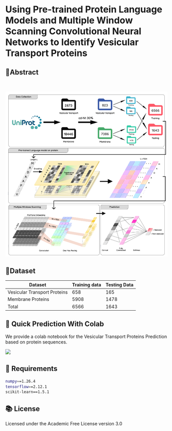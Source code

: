 # Using Pre-trained Protein Language Models and Multiple Window Scanning Convolutional Neural Networks to Identify Vesicular Transport Proteins

## 🧬Abstract <a name="abstract"></a>
<br>

![workflow](figure/Flowchart.png)

## 📃Dataset <a name="Dataset"></a>

| Dataset                      | Training data | Testing Data |
|------------------------------|---------------|--------------|
| Vesicular Transport Proteins | 658           | 165          |
| Membrane Proteins            | 5908          | 1478         |
| Total                        | 6566          | 1643         |

## 🚀&nbsp;Quick Prediction With Colab <a name="colab"></a>
We provide a colab notebook for the Vesicular Transport Proteins Prediction based on protein sequences.

[<img src="https://colab.research.google.com/assets/colab-badge.svg">](https://colab.research.google.com/drive/133sbveFxzeSAA5BWngr6ocArhUuVW0R1?usp=sharing)

## 💾&nbsp;Requirements <a name="requirement"></a>
```bash
numpy==1.26.4
tensorflow==2.12.1
scikit-learn==1.5.1
```
## 📚&nbsp;License <a name=" License"></a>
Licensed under the Academic Free License version 3.0
